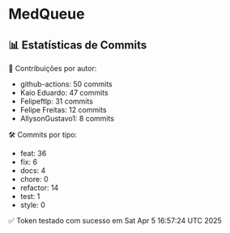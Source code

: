 # MedQueue
<!-- COMMIT_STATS_START -->
## 📊 Estatísticas de Commits

👤 Contribuições por autor:
- github-actions: 50 commits
- Kaio Eduardo: 47 commits
- Felipeftlp: 31 commits
- Felipe Freitas: 12 commits
- AllysonGustavo1: 8 commits

🛠️ Commits por tipo:
- feat: 36
- fix: 6
- docs: 4
- chore: 0
- refactor: 14
- test: 1
- style: 0
<!-- COMMIT_STATS_END -->
✅ Token testado com sucesso em Sat Apr  5 16:57:24 UTC 2025
